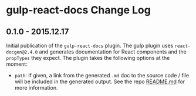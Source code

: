 # gulp-react-docs Change Log

## 0.1.0 - 2015.12.17

Initial publication of the `gulp-react-docs` plugin. The gulp plugin uses `react-docgen@2.4.0` and generates documentation for React components and the `propTypes` they expect. The plugin takes the following options at the moment:

- `path`: If given, a link from the generated `.md` doc to the source code / file will be included in the generated output. See the repo [README.md](./README.md) for more information.

